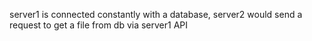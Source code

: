 server1 is connected constantly with a database,
server2 would send a request to get a file from db via server1 API
